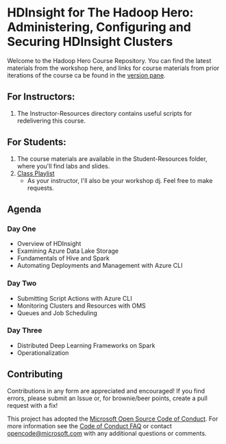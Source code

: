 HDInsight for The Hadoop Hero: Administering, Configuring and Securing HDInsight Clusters
===============================================================================================================

Welcome to the Hadoop Hero Course Repository. You can find the latest materials from the workshop here, and links for course materials from prior iterations of the course ca be found in the [version pane]().

## For Instructors:

1. The Instructor-Resources directory contains useful scripts for redelivering this course.


## For Students:

1. The course materials are available in the Student-Resources folder, where you'll find labs and slides.
2. [Class Playlist](https://open.spotify.com/user/pakmanaz/playlist/02R6d9fLRwxI06EHcm2Mcs)
    * As your instructor, I'll also be your workshop dj. Feel free to make requests.

## Agenda

### Day One

+ Overview of HDInsight
+ Examining Azure Data Lake Storage
+ Fundamentals of Hive and Spark
+ Automating Deployments and Management with Azure CLI

### Day Two

+ Submitting Script Actions with Azure CLI
+ Monitoring Clusters and Resources with OMS
+ Queues and Job Scheduling

### Day Three

+ Distributed Deep Learning Frameworks on Spark
+ Operationalization

## Contributing

Contributions in any form are appreciated and encouraged! If you find errors, please submit an Issue or, for brownie/beer points, create a pull request with a fix!

This project has adopted the [Microsoft Open Source Code of Conduct](https://opensource.microsoft.com/codeofconduct/). For more information see the [Code of Conduct FAQ](https://opensource.microsoft.com/codeofconduct/faq/) or contact [opencode@microsoft.com](mailto:opencode@microsoft.com) with any additional questions or comments.

